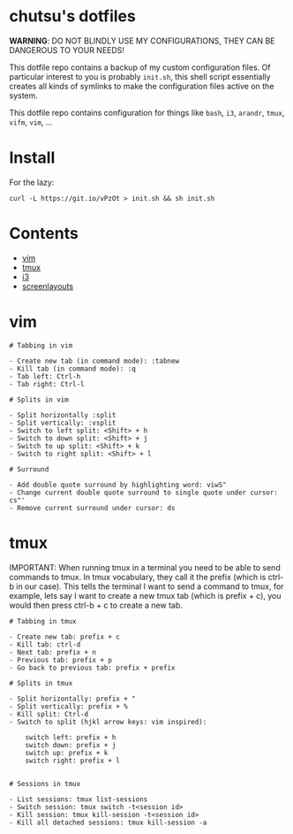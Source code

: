 chutsu's dotfiles
=================

**WARNING**: DO NOT BLINDLY USE MY CONFIGURATIONS, THEY CAN BE DANGEROUS TO
YOUR NEEDS!

This dotfile repo contains a backup of my custom configuration files. Of
particular interest to you is probably `init.sh`, this shell script essentially
creates all kinds of symlinks to make the configuration files active on the
system.

This dotfile repo contains configuration for things like `bash`, `i3`,
`arandr`, `tmux`, `vifm`, `vim`, ...


Install
=======

For the lazy:

```
curl -L https://git.io/vPzOt > init.sh && sh init.sh
```


Contents
========

- [vim](#vim)
- [tmux](#tmux)
- [i3](#i3)
- [screenlayouts](#screenlayouts)


vim
===

```
# Tabbing in vim

- Create new tab (in command mode): :tabnew
- Kill tab (in command mode): :q
- Tab left: Ctrl-h
- Tab right: Ctrl-l

# Splits in vim

- Split horizontally :split
- Split vertically: :vsplit
- Switch to left split: <Shift> + h
- Switch to down split: <Shift> + j
- Switch to up split: <Shift> + k
- Switch to right split: <Shift> + l

# Surround

- Add double quote surround by highlighting word: viwS"
- Change current double quote surround to single quote under cursor: cs"'
- Remove current surround under cursor: ds
```


tmux
====

IMPORTANT: When running tmux in a terminal you need to be able to send commands
to tmux. In tmux vocabulary, they call it the prefix (which is ctrl-b in our
case). This tells the terminal I want to send a command to tmux, for example,
lets say I want to create a new tmux tab (which is prefix + c), you would then
press ctrl-b + c to create a new tab.

```
# Tabbing in tmux

- Create new tab: prefix + c
- Kill tab: ctrl-d
- Next tab: prefix + n
- Previous tab: prefix + p
- Go back to previous tab: prefix + prefix

# Splits in tmux

- Split horizontally: prefix + "
- Split vertically: prefix + %
- Kill split: Ctrl-d
- Switch to split (hjkl arrow keys: vim inspired):

    switch left: prefix + h
    switch down: prefix + j
    switch up: prefix + k
    switch right: prefix + l


# Sessions in tmux

- List sessions: tmux list-sessions
- Switch session: tmux switch -t<session id>
- Kill session: tmux kill-session -t<session id>
- Kill all detached sessions: tmux kill-session -a
```
